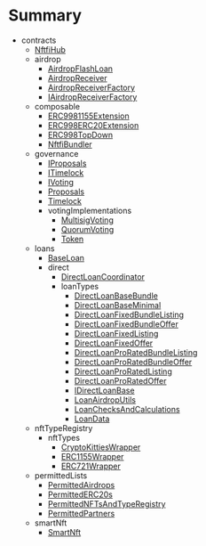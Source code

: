 # Summary

- contracts
  - [NftfiHub](docs/contracts/NftfiHub.md)
  - airdrop
    - [AirdropFlashLoan](docs/contracts/airdrop/AirdropFlashLoan.md)
    - [AirdropReceiver](docs/contracts/airdrop/AirdropReceiver.md)
    - [AirdropReceiverFactory](docs/contracts/airdrop/AirdropReceiverFactory.md)
    - [IAirdropReceiverFactory](docs/contracts/airdrop/IAirdropReceiverFactory.md)
  - composable
    - [ERC9981155Extension](docs/contracts/composable/ERC9981155Extension.md)
    - [ERC998ERC20Extension](docs/contracts/composable/ERC998ERC20Extension.md)
    - [ERC998TopDown](docs/contracts/composable/ERC998TopDown.md)
    - [NftfiBundler](docs/contracts/composable/NftfiBundler.md)
  - governance
    - [IProposals](docs/contracts/governance/IProposals.md)
    - [ITimelock](docs/contracts/governance/ITimelock.md)
    - [IVoting](docs/contracts/governance/IVoting.md)
    - [Proposals](docs/contracts/governance/Proposals.md)
    - [Timelock](docs/contracts/governance/Timelock.md)
    - votingImplementations
      - [MultisigVoting](docs/contracts/governance/votingImplementations/MultisigVoting.md)
      - [QuorumVoting](docs/contracts/governance/votingImplementations/QuorumVoting.md)
      - [Token](docs/contracts/governance/votingImplementations/Token.md)
  - loans
    - [BaseLoan](docs/contracts/loans/BaseLoan.md)
    - direct
      - [DirectLoanCoordinator](docs/contracts/loans/direct/DirectLoanCoordinator.md)
      - loanTypes
        - [DirectLoanBaseBundle](docs/contracts/loans/direct/loanTypes/DirectLoanBaseBundle.md)
        - [DirectLoanBaseMinimal](docs/contracts/loans/direct/loanTypes/DirectLoanBaseMinimal.md)
        - [DirectLoanFixedBundleListing](docs/contracts/loans/direct/loanTypes/DirectLoanFixedBundleListing.md)
        - [DirectLoanFixedBundleOffer](docs/contracts/loans/direct/loanTypes/DirectLoanFixedBundleOffer.md)
        - [DirectLoanFixedListing](docs/contracts/loans/direct/loanTypes/DirectLoanFixedListing.md)
        - [DirectLoanFixedOffer](docs/contracts/loans/direct/loanTypes/DirectLoanFixedOffer.md)
        - [DirectLoanProRatedBundleListing](docs/contracts/loans/direct/loanTypes/DirectLoanProRatedBundleListing.md)
        - [DirectLoanProRatedBundleOffer](docs/contracts/loans/direct/loanTypes/DirectLoanProRatedBundleOffer.md)
        - [DirectLoanProRatedListing](docs/contracts/loans/direct/loanTypes/DirectLoanProRatedListing.md)
        - [DirectLoanProRatedOffer](docs/contracts/loans/direct/loanTypes/DirectLoanProRatedOffer.md)
        - [IDirectLoanBase](docs/contracts/loans/direct/loanTypes/IDirectLoanBase.md)
        - [LoanAirdropUtils](docs/contracts/loans/direct/loanTypes/LoanAirdropUtils.md)
        - [LoanChecksAndCalculations](docs/contracts/loans/direct/loanTypes/LoanChecksAndCalculations.md)
        - [LoanData](docs/contracts/loans/direct/loanTypes/LoanData.md)
  - nftTypeRegistry
    - nftTypes
      - [CryptoKittiesWrapper](docs/contracts/nftTypeRegistry/nftTypes/CryptoKittiesWrapper.md)
      - [ERC1155Wrapper](docs/contracts/nftTypeRegistry/nftTypes/ERC1155Wrapper.md)
      - [ERC721Wrapper](docs/contracts/nftTypeRegistry/nftTypes/ERC721Wrapper.md)
  - permittedLists
    - [PermittedAirdrops](docs/contracts/permittedLists/PermittedAirdrops.md)
    - [PermittedERC20s](docs/contracts/permittedLists/PermittedERC20s.md)
    - [PermittedNFTsAndTypeRegistry](docs/contracts/permittedLists/PermittedNFTsAndTypeRegistry.md)
    - [PermittedPartners](docs/contracts/permittedLists/PermittedPartners.md)
  - smartNft
    - [SmartNft](docs/contracts/smartNft/SmartNft.md)
